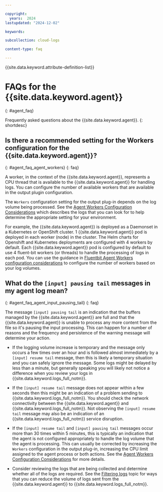 ```yaml
---

copyright:
  years:  2024
lastupdated: "2024-12-02"

keywords:

subcollection: cloud-logs

content-type: faq

---
```


{{site.data.keyword.attribute-definition-list}}

# FAQs for the {{site.data.keyword.agent}}
{: #agent_faq}

Frequently asked questions about the {{site.data.keyword.agent}}.
{: shortdesc}

## Is there a recommended setting for the Workers configuration for the {{site.data.keyword.agent}}?
{: #agent_faq_agent_workers}
{: faq}

A worker, in the context of the {{site.data.keyword.agent}}, represents a CPU thread that is available to the {{site.data.keyword.agent}} for handling logs.
You can configure the number of available workers that are available in the output plugin configuration.

The `Workers` configuration setting for the output plug-in depends on the log volume being processed.  See the [Agent Workers Configuration Considerations](/docs/cloud-logs?topic=cloud-logs-agent-plugin-parameters#agent-workers-configuration-considerations) which describes the logs that you can look for to help determine the appropriate setting for your environment.

For example, the {{site.data.keyword.agent}} is deployed as a Daemonset in a Kubernetes or OpenShift cluster. 1 {{site.data.keyword.agent}} pod is deployed in each worker (node) in the cluster.  The Helm charts for Openshift and Kubernetes deployments are configured with 4 workers by default. Each {{site.data.keyword.agent}} pod is configured by default to use 4 fluent-bit workers (or threads) to handle the processing of logs in each pod. You can use the guidance in [Fluentbit Agent Workers configuration considerations](/docs/cloud-logs?topic=cloud-logs-agent-plugin-parameters#agent-workers-configuration-considerations) to configure the number of workers based on your log volumes.



## What do the `[input] pausing tail` messages in my agent log mean?
{: #agent_faq_agent_input_pausing_tail}
{: faq}

The message `[input] pausing tail` is an indication that the buffers managed by the {{site.data.keyword.agent}} are full and that the {{site.data.keyword.agent}} is unable to process any more content from the file so it's pausing the input processing.  This can happen for a number of reasons and the frequency and persistence of the warning message will determine your action.

- If the logging volume increase is temporary and the message only occurs a few times over an hour and is followed almost immediately by a `[input] resume tail` message, then this is likely a temporary situation and you can safely ignore the message.  Some logs might be delayed by less than a minute, but generally speaking you will likely not notice a difference when you review your logs in {{site.data.keyword.logs_full_notm}}.

- If the `[input] resume tail` message does not appear within a few seconds then this might be an indication of a problem sending to {{site.data.keyword.logs_full_notm}}.  You should check the network connectivity between the {{site.data.keyword.agent}} and {{site.data.keyword.logs_full_notm}}.  Not observing the `[input] resume tail` message may also be an indication of an {{site.data.keyword.logs_full_notm}} service disruption.

- If the `[input] resume tail` and `[input] pausing tail` messages occur more than 30 times within 5 minutes, this is typically an indication that the agent is not configured appropriately to handle the log volume that the agent is processing.  This can usually be corrected by increasing the `Workers` configuration in the output plug-in, increasing the CPU limit assigned to the agent process or both actions.  See the [Agent Workers Configuration Considerations](/docs/cloud-logs?topic=cloud-logs-agent-plugin-parameters#agent-workers-configuration-considerations) for more details.

- Consider reviewing the logs that are being collected and determine whether all of the logs are required.  See the [Filtering logs](/docs/cloud-logs?topic=cloud-logs-configure-include-exclude) topic for ways that you can reduce the volume of logs sent from the {{site.data.keyword.agent}} to {{site.data.keyword.logs_full_notm}}.
